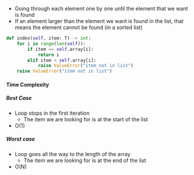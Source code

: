 - Going through each element one by one until the element that we want is found
- If an element larger than the element we want is found in the list, that means the element cannot be found (in a sorted list)

```python
def index(self, item: T) -> int:
	for i in range(len(self)):
		if item == self.array[i]:
			return i
		elif item < self.array[i]:
			raise ValueError("item not in list")
	raise ValueError("item not in list")
```

#### Time Complexity
##### Best Case
- Loop stops in the first iteration
	- The item we are looking for is at the start of the list
- O(1)
##### Worst case
- Loop goes all the way to the length of the array
	- The item we are looking for is at the end of the list
- O(N)
